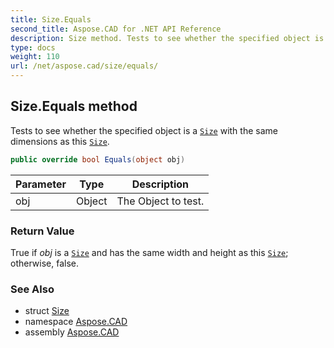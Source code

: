 ```yaml
---
title: Size.Equals
second_title: Aspose.CAD for .NET API Reference
description: Size method. Tests to see whether the specified object is a Size with the same dimensions as this Size
type: docs
weight: 110
url: /net/aspose.cad/size/equals/
---
```

## Size.Equals method

Tests to see whether the specified object is a [`Size`](../) with the same dimensions as this [`Size`](../).

```csharp
public override bool Equals(object obj)
```

| Parameter | Type | Description |
| --- | --- | --- |
| obj | Object | The Object to test. |

### Return Value

True if *obj* is a [`Size`](../) and has the same width and height as this [`Size`](../); otherwise, false.

### See Also

* struct [Size](../)
* namespace [Aspose.CAD](../../size/)
* assembly [Aspose.CAD](../../../)



